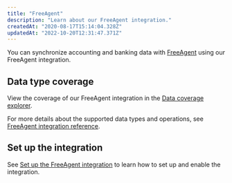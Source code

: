 ```yaml
---
title: "FreeAgent"
description: "Learn about our FreeAgent integration."
createdAt: "2020-08-17T15:14:04.328Z"
updatedAt: "2022-10-20T12:31:47.371Z"
---
```


You can synchronize accounting and banking data with <a className="external" href="https://www.freeagent.com/" target="_blank">FreeAgent</a> using our FreeAgent integration.

## Data type coverage

View the coverage of our FreeAgent integration in the <a className="external" href="https://knowledge.codat.io/supported-features/accounting?view=tab-by-integration&integrationKey=fbrh" target="_blank">Data coverage explorer</a>.

For more details about the supported data types and operations, see [FreeAgent integration reference](/freeagent-integration-reference).

## Set up the integration

See [Set up the FreeAgent integration](/integrations/accounting/freeagent-setup) to learn how to set up and enable the integration.
